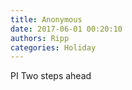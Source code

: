 ```yaml
---
title: Anonymous
date: 2017-06-01 00:20:10
authors: Ripp
categories: Holiday
---
```


 PI 
Two steps ahead